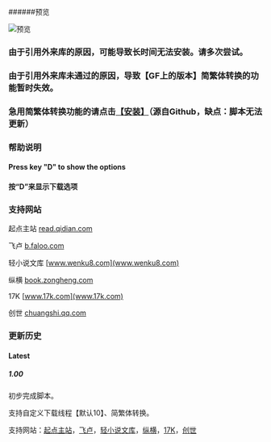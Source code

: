 ######预览

![预览](https://github.com/dodying/UserJs/raw/master/novelDownloader/1.png)

### 由于引用外来库的原因，可能导致长时间无法安装。请多次尝试。

### 由于引用外来库未通过的原因，导致【GF上的版本】简繁体转换的功能暂时失效。

### 急用简繁体转换功能的请点击[【安装】](https://github.com/dodying/UserJs/raw/master/novelDownloader/novelDownloaderRaw.user.js)（源自Github，缺点：脚本无法更新）

### 帮助说明

#### Press key "D" to show the options

#### 按“D”来显示下载选项

### 支持网站

起点主站 [read.qidian.com](read.qidian.com)

飞卢 [b.faloo.com](b.faloo.com)

轻小说文库 [www.wenku8.com](www.wenku8.com)

纵横 [book.zongheng.com](book.zongheng.com)

17K [www.17k.com](www.17k.com)

创世 [chuangshi.qq.com](chuangshi.qq.com)

### 更新历史

#### Latest

##### 1.00

初步完成脚本。

支持自定义下载线程【默认10】、简繁体转换。

支持网站：[起点主站](read.qidian.com)，[飞卢](b.faloo.com)，[轻小说文库](www.wenku8.com)，[纵横](book.zongheng.com)，[17K](www.17k.com)，[创世](chuangshi.qq.com)
